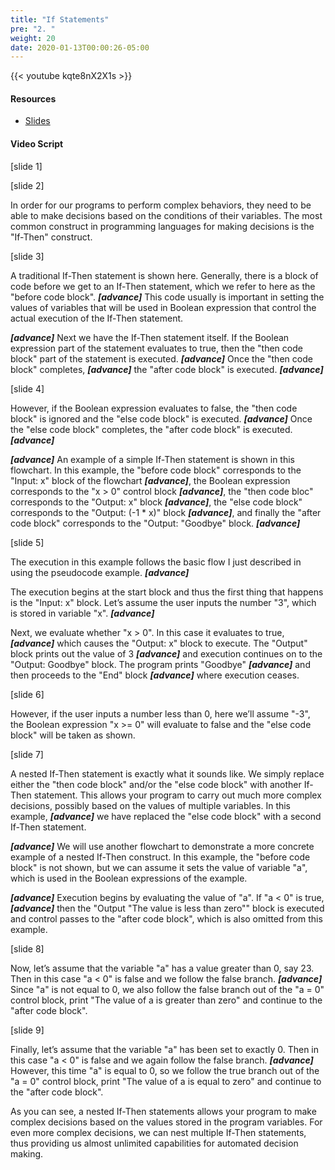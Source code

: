 ```yaml
---
title: "If Statements"
pre: "2. "
weight: 20
date: 2020-01-13T00:00:26-05:00
---
```


{{< youtube kqte8nX2X1s >}}

#### Resources

* [Slides](/3-cc310/01-review1/02-ifstatement-slides.pptx)

#### Video Script

[slide 1]

[slide 2]

In order for our programs to perform complex behaviors, they need to be able to make decisions based on the conditions of their variables. The most common construct in programming languages for making decisions is the "If-Then" construct.

[slide 3]

A traditional If-Then statement is shown here. Generally, there is a block of code before we get to an If-Then statement, which we refer to here as the "before code block". _**[advance]**_ This code usually is important in setting the values of variables that will be used in Boolean expression that control the actual execution of the If-Then statement.

_**[advance]**_ Next we have the If-Then statement itself. If the Boolean expression part of the statement evaluates to true, then the "then code block" part of the statement is executed. _**[advance]**_  Once the "then code block" completes, _**[advance]**_ the "after code block" is executed. _**[advance]**_

[slide 4]

However, if the Boolean expression evaluates to false, the "then code block" is ignored and the "else code block" is executed. _**[advance]**_ Once the "else code block" completes, the "after code block" is executed. _**[advance]**_

_**[advance]**_ An example of a simple If-Then statement is shown in this flowchart. In this example, the "before code block" corresponds to the "Input: x" block of the flowchart _**[advance]**_, the Boolean expression corresponds to the "x > 0" control block _**[advance]**_, the "then code bloc" corresponds to the "Output: x" block _**[advance]**_, the "else code block" corresponds to the "Output: (-1 * x)" block _**[advance]**_, and finally the "after code block" corresponds to the "Output: "Goodbye" block. _**[advance]**_

[slide 5]

The execution in this example follows the basic flow I just described in using the pseudocode example. _**[advance]**_

The execution begins at the start block and thus the first thing that happens is the "Input: x" block. Let’s assume the user inputs the number "3", which is stored in variable "x". _**[advance]**_

Next, we evaluate whether "x > 0". In this case it evaluates to true, _**[advance]**_ which causes the "Output: x" block to execute. The "Output" block prints out the value of 3 _**[advance]**_ and execution continues on to the "Output: Goodbye" block. The program prints "Goodbye" _**[advance]**_ and then proceeds to the "End" block _**[advance]**_ where execution ceases.

[slide 6]

However, if the user inputs a number less than 0, here we’ll assume "-3", the Boolean expression "x >= 0" will evaluate to false and the "else code block" will be taken as shown.

[slide 7]

A nested If-Then statement is exactly what it sounds like. We simply replace either the "then code block" and/or the "else code block" with another If-Then statement. This allows your program to carry out much more complex decisions, possibly based on the values of multiple variables. In this example, _**[advance]**_ we have replaced the "else code block" with a second If-Then statement.

_**[advance]**_ We will use another flowchart to demonstrate a more concrete example of a nested If-Then construct. In this example, the "before code block" is not shown, but we can assume it sets the value of variable "a", which is used in the Boolean expressions of the example.

_**[advance]**_ Execution begins by evaluating the value of "a". If "a < 0" is true, _**[advance]**_ then the "Output "The value is less than zero"" block is executed and control passes to the "after code block", which is also omitted from this example.

[slide 8]

Now, let’s assume that the variable "a" has a value greater than 0, say 23. Then in this case "a < 0" is false and we follow the false branch. _**[advance]**_ Since "a" is not equal to 0, we also follow the false branch out of the "a = 0" control block, print "The value of a is greater than zero" and continue to the "after code block".

[slide 9]

Finally, let’s assume that the variable "a" has been set to exactly 0. Then in this case "a < 0" is false and we again follow the false branch. _**[advance]**_ However, this time "a" is equal to 0, so we follow the true branch out of the "a = 0" control block, print "The value of a is equal to zero" and continue to the "after code block".

As you can see, a nested If-Then statements allows your program to make complex decisions based on the values stored in the program variables. For even more complex decisions, we can nest multiple If-Then statements, thus providing us almost unlimited capabilities for automated decision making.  
